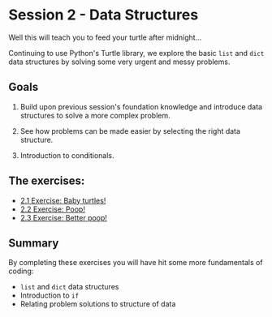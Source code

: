 # Session 2 - Data Structures

Well this will teach you to feed your turtle after midnight...

Continuing to use Python's Turtle library, we explore the basic `list` and `dict` data
structures by solving some very urgent and messy problems.


## Goals

1) Build upon previous session's foundation knowledge and introduce data structures to
   solve a more complex problem.

2) See how problems can be made easier by selecting the right data structure.

3) Introduction to conditionals.


## The exercises:

* [2.1 Exercise: Baby turtles!](2.1-exercise.md)
* [2.2 Exercise: Poop!](2.2-exercise.md)
* [2.3 Exercise: Better poop!](2.3-exercise.md)


## Summary

By completing these exercises you will have hit some more fundamentals of coding:

* `list` and `dict` data structures
* Introduction to `if`
* Relating problem solutions to structure of data
